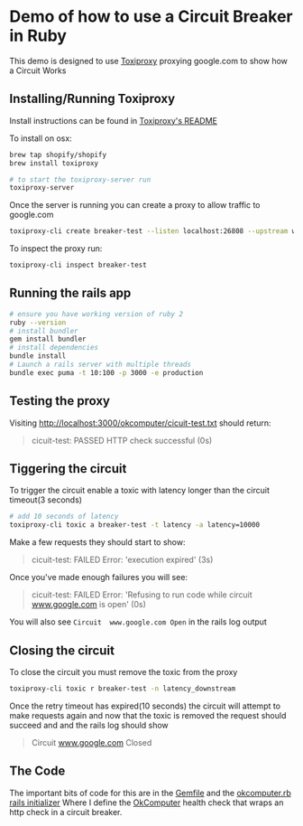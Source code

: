 # Demo of how to use a Circuit Breaker in Ruby

This demo is designed to use [Toxiproxy](https://github.com/Shopify/toxiproxy) proxying google.com to show how a Circuit Works


## Installing/Running Toxiproxy

Install instructions can be found in [Toxiproxy's README](https://github.com/Shopify/toxiproxy#1-installing-toxiproxy)

To install on osx:

```bash
brew tap shopify/shopify
brew install toxiproxy
```

```bash
# to start the toxiproxy-server run
toxiproxy-server
```

Once the server is running you can create a proxy to allow traffic to
google.com

```bash
toxiproxy-cli create breaker-test --listen localhost:26808 --upstream www.google.com:80
```

To inspect the proxy run:

```bash
toxiproxy-cli inspect breaker-test
```

## Running the rails app

```bash
# ensure you have working version of ruby 2
ruby --version
# install bundler
gem install bundler
# install dependencies
bundle install
# Launch a rails server with multiple threads
bundle exec puma -t 10:100 -p 3000 -e production
```

## Testing the proxy

Visiting [http://localhost:3000/okcomputer/cicuit-test.txt](http://localhost:3000/okcomputer/cicuit-test.txt) should return:

> cicuit-test: PASSED HTTP check successful (0s)

## Tiggering the circuit

To trigger the circuit enable a toxic with latency longer than the circuit timeout(3 seconds)

```bash
# add 10 seconds of latency
toxiproxy-cli toxic a breaker-test -t latency -a latency=10000
```

Make a few requests they should start to show:
> cicuit-test: FAILED Error: 'execution expired' (3s)

Once you've made enough failures you will see:
> cicuit-test: FAILED Error: 'Refusing to run code while circuit www.google.com is open' (0s) 

You will also see `Circuit  www.google.com Open` in the rails log output

## Closing the circuit

To close the circuit you must remove the toxic from the proxy

```bash
toxiproxy-cli toxic r breaker-test -n latency_downstream
```

Once the retry timeout has expired(10 seconds) the circuit will
attempt to make requests again and now that the toxic is removed the
request should succeed and and the rails log should show

> Circuit www.google.com Closed

## The Code

The important bits of code for this are in the [Gemfile](http://github.com/anfleene/circuit_breaker_demo/blob/master/Gemfile) and the [okcomputer.rb rails initializer](http://github.com/anfleene/circuit_breaker_demo/blob/master/config/initializers/okcomputer.rb)
Where I define the [OkComputer](https://github.com/sportngin/okcomputer)
health check that wraps an http check in a circuit breaker.


